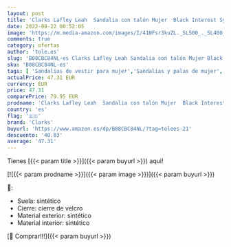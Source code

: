 ```yaml
---
layout: post
title: 'Clarks Lafley Leah  Sandalia con talón Mujer  Black Interest Synthetic  41.5 EU'
date: 2022-08-22 00:52:05
image: 'https://m.media-amazon.com/images/I/41NFsr3kuZL._SL500_._SL400_.jpg'
comments: true
category: ofertas
author: 'tole.es'
slug: 'B08CBC84NL-es Clarks Lafley Leah Sandalia con talón Mujer Black Interest...'
sku: 'B08CBC84NL-es'
tags: [ 'Sandalias de vestir para mujer','Sandalias y palas de mujer','Zapatos','Zapatos para mujer','Zapatos y complementos','clarks','sandalia','🇪🇸', ]
actualPrice: 47.31 EUR
currency: EUR
price: 47.31
comparePrice: 79.95 EUR
prodname: 'Clarks Lafley Leah  Sandalia con talón Mujer  Black Interest Synthetic  41.5 EU'
country: 'es'
flag: '🇪🇸'
brand: 'Clarks'
buyurl: 'https://www.amazon.es/dp/B08CBC84NL/?tag=tolees-21'
descuento: '40.83'
average: '47.31'
---
```


Tienes [{{< param title >}}]({{< param buyurl >}}) aqui!

[![{{< param prodname >}}]({{< param image >}})]({{< param buyurl >}})

🔎:

- Suela: sintético
- Cierre: cierre de velcro
- Material exterior: sintético
- Material interior: sintético

[🛒 Comprar!!!]({{< param buyurl >}})
